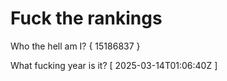 # Fuck the rankings

Who the hell am I?
{ 15186837 }

What fucking year is it?
[ 2025-03-14T01:06:40Z ]
